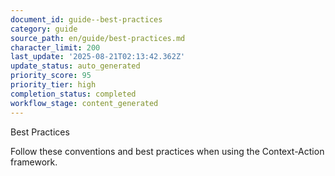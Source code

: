 ```yaml
---
document_id: guide--best-practices
category: guide
source_path: en/guide/best-practices.md
character_limit: 200
last_update: '2025-08-21T02:13:42.362Z'
update_status: auto_generated
priority_score: 95
priority_tier: high
completion_status: completed
workflow_stage: content_generated
---
```

Best Practices

Follow these conventions and best practices when using the Context-Action framework.
